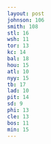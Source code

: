 ```yaml
---
layout: post
johnson: 106
smith: 108
stl: 16
wsh: 11
tor: 13
kc: 14
bal: 18
hou: 15
atl: 10
nyy: 15
tb: 17
lad: 10
pit: 14
sd: 9
phi: 13
cle: 13
bos: 11
min: 15
---
```

